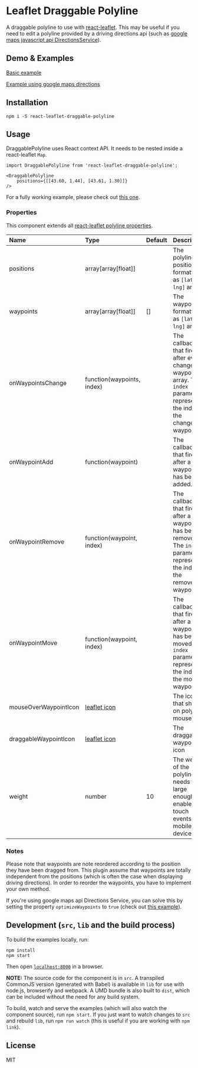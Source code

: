 # Leaflet Draggable Polyline

A draggable polyline to use with [react-leaflet](https://github.com/PaulLeCam/react-leaflet). This may be useful if you need to edit a polyline provided by a driving directions api (such as [google maps javascript api DirectionsService](https://developers.google.com/maps/documentation/javascript/directions)).


## Demo & Examples

[Basic example](http://manufont.github.io/react-leaflet-draggable-polyline/)

[Example using google maps directions](http://manufont.github.io/react-leaflet-draggable-polyline/directions.html)


## Installation

```
npm i -S react-leaflet-draggable-polyline
```


## Usage

DraggablePolyline uses React context API. It needs to be nested inside a react-leaflet `Map`.

```
import DraggablePolyline from 'react-leaflet-draggable-polyline';

<DraggablePolyline
	positions={[[43.60, 1.44], [43.61, 1.30]]}
/>
```
For a fully working example, please check out [this one](https://github.com/manufont/react-leaflet-draggable-polyline/blob/master/example/src/basic.js).

### Properties

This component extends all [react-leaflet polyline properties](https://github.com/PaulLeCam/react-leaflet/blob/master/docs/Components.md#polyline).

| Name | Type | Default | Description |
|:-----|:-----|:--------|:------------|
| positions | array[array[float]] | | The polyline positions formatted as `[lat, lng]` arrays |
| waypoints | array[array[float]] | [] | The waypoints formatted as `[lat, lng]` arrays |
| onWaypointsChange | function(waypoints, index) | | The callback that fires after every change in waypoints array. The `index` parameter represent the index of the changed waypoint. |
| onWaypointAdd | function(waypoint) | | The callback that fires after a waypoint has been added. |
| onWaypointRemove | function(waypoint, index) | | The callback that fires after a waypoint has been removed. The `index` parameter represent the index of the removed waypoint. |
| onWaypointMove | function(waypoint, index) | | The callback that fires after a waypoint has been moved. The `index` parameter represent the index of the moved waypoint. |
| mouseOverWaypointIcon | [leaflet icon](http://leafletjs.com/reference-1.2.0.html#icon) | | The icon that shows on polyline mouseover |
| draggableWaypointIcon | [leaflet icon](http://leafletjs.com/reference-1.2.0.html#icon) | | The draggable waypoints icon |
| weight | number | 10 | The weight of the polyline. It needs to be large enough to enable touch events on a mobile device. |


### Notes

Please note that waypoints are note reordered according to the position they have been dragged from. This plugin assume that waypoints are totally independent from the positions (which is often the case when displaying driving directions). In order to reorder the waypoints, you have to implement your own method.

If you're using google maps api Directions Service, you can solve this by setting the property `optimizeWaypoints` to `true` (check out [this example](https://github.com/manufont/react-leaflet-draggable-polyline/blob/master/example/src/directions.js)).


## Development (`src`, `lib` and the build process)

To build the examples locally, run:

```
npm install
npm start
```
Then open [`localhost:8000`](http://localhost:8000) in a browser.

**NOTE:** The source code for the component is in `src`. A transpiled CommonJS version (generated with Babel) is available in `lib` for use with node.js, browserify and webpack. A UMD bundle is also built to `dist`, which can be included without the need for any build system.

To build, watch and serve the examples (which will also watch the component source), run `npm start`. If you just want to watch changes to `src` and rebuild `lib`, run `npm run watch` (this is useful if you are working with `npm link`).

## License

MIT
